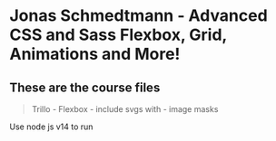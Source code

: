 # Jonas Schmedtmann - Advanced CSS and Sass Flexbox, Grid, Animations and More!
## These are the course files

> Trillo - Flexbox - include svgs with <use xlink:href > - image masks

Use node js v14 to run